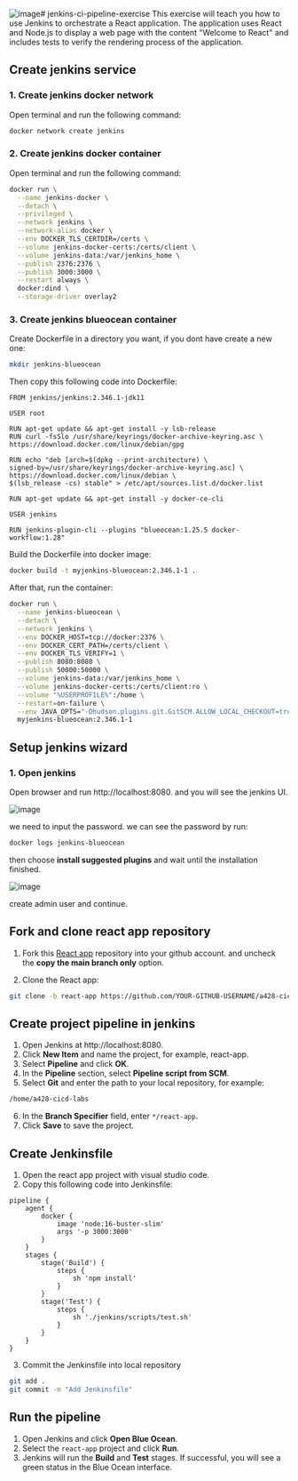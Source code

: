 ![image](https://github.com/user-attachments/assets/53624c1e-212f-4675-a0b1-51b2f9de4b54)# jenkins-ci-pipeline-exercise
This exercise will teach you how to use Jenkins to orchestrate a React application. The application uses React and Node.js to display a web page with the content "Welcome to React" and includes tests to verify the rendering process of the application.

## Create jenkins service
### 1. Create jenkins docker network
Open terminal and run the following command:
```sh
docker network create jenkins
```

### 2. Create jenkins docker container
Open terminal and run the following command:
```sh
docker run \
  --name jenkins-docker \
  --detach \
  --privileged \
  --network jenkins \
  --network-alias docker \
  --env DOCKER_TLS_CERTDIR=/certs \
  --volume jenkins-docker-certs:/certs/client \
  --volume jenkins-data:/var/jenkins_home \
  --publish 2376:2376 \
  --publish 3000:3000 \
  --restart always \
  docker:dind \
  --storage-driver overlay2
```

### 3. Create jenkins blueocean container
Create Dockerfile in a directory you want, if you dont have create a new one:
```sh
mkdir jenkins-blueocean
```

Then copy this following code into Dockerfile:
```docker
FROM jenkins/jenkins:2.346.1-jdk11

USER root

RUN apt-get update && apt-get install -y lsb-release
RUN curl -fsSlo /usr/share/keyrings/docker-archive-keyring.asc \
https://download.docker.com/linux/debian/gpg

RUN echo "deb [arch=$(dpkg --print-architecture) \
signed-by=/usr/share/keyrings/docker-archive-keyring.asc] \
https://download.docker.com/linux/debian \
$(lsb_release -cs) stable" > /etc/apt/sources.list.d/docker.list

RUN apt-get update && apt-get install -y docker-ce-cli

USER jenkins

RUN jenkins-plugin-cli --plugins "blueocean:1.25.5 docker-workflow:1.28"
```

Build the Dockerfile into docker image:
```sh
docker build -t myjenkins-blueocean:2.346.1-1 .
```

After that, run the container:
```sh
docker run \
  --name jenkins-blueocean \
  --detach \
  --network jenkins \
  --env DOCKER_HOST=tcp://docker:2376 \
  --env DOCKER_CERT_PATH=/certs/client \
  --env DOCKER_TLS_VERIFY=1 \
  --publish 8080:8080 \
  --publish 50000:50000 \
  --volume jenkins-data:/var/jenkins_home \
  --volume jenkins-docker-certs:/certs/client:ro \
  --volume "%USERPROFILE%":/home \
  --restart=on-failure \
  --env JAVA_OPTS="-Dhudson.plugins.git.GitSCM.ALLOW_LOCAL_CHECKOUT=true" \
  myjenkins-blueocean:2.346.1-1
```

## Setup jenkins wizard
### 1. Open jenkins
Open browser and run http://localhost:8080. and you will see the jenkins UI.

![image](https://github.com/user-attachments/assets/a9afd844-aac4-41b1-ba9d-d4db0b97530a)


we need to input the password. we can see the password by run:
```sh
docker logs jenkins-blueocean
```


then choose **install suggested plugins** and wait until the installation finished.

![image](https://github.com/user-attachments/assets/72c95667-03d3-4acd-829e-2351c03dfaf5)


create admin user and continue.

## Fork and clone react app repository
1. Fork this [React app](https://github.com/dicodingacademy/a428-cicd-labs/tree/react-app) repository into your github account. and uncheck the **copy the main branch only** option.

2. Clone the React app:
```sh
git clone -b react-app https://github.com/YOUR-GITHUB-USERNAME/a428-cicd-labs.git
```

## Create project pipeline in jenkins
1. Open Jenkins at http://localhost:8080.
2. Click **New Item** and name the project, for example, react-app.
3. Select **Pipeline** and click **OK**.
4. In the **Pipeline** section, select **Pipeline script from SCM**.
5. Select **Git** and enter the path to your local repository, for example:
```sh
/home/a428-cicd-labs
```
6. In the **Branch Specifier** field, enter `*/react-app`.
7. Click **Save** to save the project.

## Create Jenkinsfile
1. Open the react app project with visual studio code.
2. Copy this following code into Jenkinsfile:
```
pipeline {
    agent {
        docker {
            image 'node:16-buster-slim'
            args '-p 3000:3000'
        }
    }
    stages {
        stage('Build') {
            steps {
                sh 'npm install'
            }
        }
        stage('Test') {
            steps {
                sh './jenkins/scripts/test.sh'
            }
        }
    }
}
```
3. Commit the Jenkinsfile into local repository
```sh
git add .
git commit -m "Add Jenkinsfile"
```

## Run the pipeline
1. Open Jenkins and click **Open Blue Ocean**.
2. Select the `react-app` project and click **Run**.
3. Jenkins will run the **Build** and **Test** stages. If successful, you will see a green status in the Blue Ocean interface.
